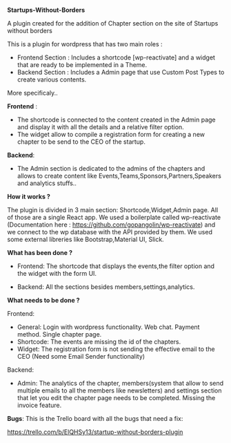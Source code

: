 <b>Startups-Without-Borders</b>

A plugin created for the addition of Chapter section on the site of Startups without borders 

This is a plugin for wordpress that has two main roles :

- Frontend Section : Includes a shortcode [wp-reactivate] and a widget that are ready to be implemented in a Theme.
- Backend Section : Includes a Admin page that use Custom Post Types to create various contents.

More specificaly..

<b>Frontend</b> :
- The shortcode is connected to the content created in the Admin page and display it with all the details and a relative filter option.
- The widget allow to compile a registration form for creating a new chapter to be send to the CEO of the startup.

<b>Backend</b>: 
- The Admin section is dedicated to the admins of the chapters and allows to create content like Events,Teams,Sponsors,Partners,Speakers and analytics stuffs..

<b>How it works ?</b>

The plugin is divided in 3 main section: Shortcode,Widget,Admin page. All of those are a single React app. We used a boilerplate called wp-reactivate (Documentation here : https://github.com/gopangolin/wp-reactivate) and we connect to the wp database with the API provided by them. We used some external libreries like Bootstrap,Material UI, Slick.

<b>What has been done ?</b>

- Frontend: The shortcode that displays the events,the filter option and the widget with the form UI.


- Backend: All the sections besides members,settings,analytics.

<b>What needs to be done ?</b>

Frontend:
- General: Login with wordpress functionality. Web chat. Payment method. Single chapter page.
- Shortcode: The events are missing the id of the chapters.
- Widget: The registration form is not sending the effective email to the CEO (Need some Email Sender functionality)

Backend:

- Admin: The analytics of the chapter, members(system that allow to send multiple emails to all the members like newsletters) and settings section that let you edit the chapter page needs to be completed. Missing the invoice feature.
 


<b>Bugs</b>: 
This is the Trello board with all the bugs that need a fix:

https://trello.com/b/ElQHSy13/startup-without-borders-plugin

